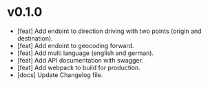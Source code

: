 # v0.1.0

- [feat] Add endoint to direction driving with two points (origin and destination).
- [feat] Add endoint to geocoding forward.
- [feat] Add multi language (english and german).
- [feat] Add API documentation with swagger.
- [feat] Add webpack to build for production.
- [docs] Update Changelog file.
